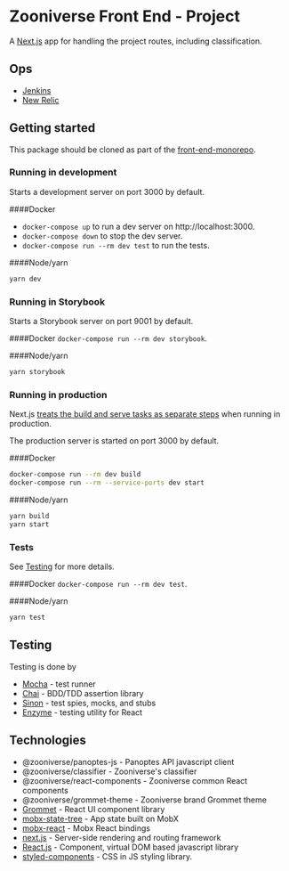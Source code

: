 # Zooniverse Front End - Project

A [Next.js](https://github.com/zeit/next.js) app for handling the project routes, including classification.

## Ops

- [Jenkins](https://jenkins.zooniverse.org/job/Zooniverse%20GitHub/job/front-end-monorepo/)
- [New Relic](https://rpm.newrelic.com/accounts/23619/applications/319037531)

## Getting started

This package should be cloned as part of the [front-end-monorepo](https://github.com/zooniverse/front-end-monorepo).

### Running in development

Starts a development server on port 3000 by default.

####Docker
- `docker-compose up` to run a dev server on http://localhost:3000.
- `docker-compose down` to stop the dev server.
- `docker-compose run --rm dev test` to run the tests.

####Node/yarn
```sh
yarn dev
```

### Running in Storybook

Starts a Storybook server on port 9001 by default.

####Docker
`docker-compose run --rm dev storybook`.

####Node/yarn
```sh
yarn storybook
```

### Running in production

Next.js [treats the build and serve tasks as separate steps](https://github.com/zeit/next.js/#production-deployment) when running in production.

The production server is started on port 3000 by default.

####Docker
```sh
docker-compose run --rm dev build
docker-compose run --rm --service-ports dev start
````

####Node/yarn
```sh
yarn build
yarn start
```

### Tests

See [Testing](#testing) for more details.

####Docker
`docker-compose run --rm dev test`.

####Node/yarn
```sh
yarn test
```

## <a name="testing"></a> Testing

  Testing is done by

  - [Mocha](https://mochajs.org/) - test runner
  - [Chai](https://www.chaijs.com/) - BDD/TDD assertion library
  - [Sinon](https://sinonjs.org) - test spies, mocks, and stubs
  - [Enzyme](https://airbnb.io/enzyme/) - testing utility for React

## Technologies

  - @zooniverse/panoptes-js - Panoptes API javascript client
  - @zooniverse/classifier - Zooniverse's classifier
  - @zooniverse/react-components - Zooniverse common React components
  - @zooniverse/grommet-theme - Zooniverse brand Grommet theme
  - [Grommet](https://v2.grommet.io/components) - React UI component library
  - [mobx-state-tree](https://github.com/mobxjs/mobx-state-tree/) - App state built on MobX
  - [mobx-react](https://github.com/mobxjs/mobx-react) - Mobx React bindings
  - [next.js](https://nextjs.org/) - Server-side rendering and routing framework
  - [React.js](https://reactjs.org/)  - Component, virtual DOM based javascript library
  - [styled-components](https://www.styled-components.com/) - CSS in JS styling library.
